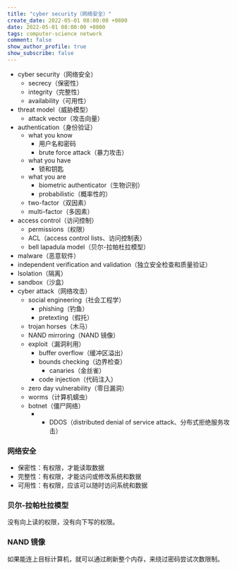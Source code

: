 ```yaml
---
title: "cyber security（网络安全）"
create_date: 2022-05-01 08:00:00 +0800
date: 2022-05-01 08:00:00 +0800
tags: computer-science network
comment: false
show_author_profile: true
show_subscribe: false
---
```


- cyber security（网络安全）
  - secrecy（保密性）
  - integrity（完整性）
  - availability（可用性）
- threat model（威胁模型）
  - attack vector（攻击向量）
- authentication（身份验证）
  - what you know
    - 用户名和密码
    - brute force attack（暴力攻击）
  - what you have
    - 锁和钥匙
  - what you are
    - biometric authenticator（生物识别）
    - probabilistic（概率性的）
  - two-factor（双因素）
  - multi-factor（多因素）
- access control（访问控制）
  - permissions（权限）
  - ACL（access control lists、访问控制表）
  - bell lapadula model（贝尔-拉帕杜拉模型）
- malware（恶意软件）
- independent verification and validation（独立安全检查和质量验证）
- lsolation（隔离） 
- sandbox（沙盒）
- cyber attack（网络攻击）
  - social engineering（社会工程学）
    - phishing（钓鱼）
    - pretexting（假托）
  - trojan horses（木马）
  - NAND mirroring（NAND 镜像）
  - exploit（漏洞利用）
    - buffer overflow（缓冲区溢出）
    - bounds checking（边界检查）
      - canaries（金丝雀）
    - code injection（代码注入）
  - zero day vulnerability（零日漏洞）
  - worms（计算机蠕虫）
  - botnet（僵尸网络）
    - - DDOS（distributed denial of service attack、分布式拒绝服务攻击）

### 网络安全

- 保密性：有权限，才能读取数据
- 完整性：有权限，才能访问或修改系统和数据
- 可用性：有权限，应该可以随时访问系统和数据

### 贝尔-拉帕杜拉模型

没有向上读的权限，没有向下写的权限。

### NAND 镜像

如果能连上目标计算机，就可以通过刷新整个内存，来绕过密码尝试次数限制。
